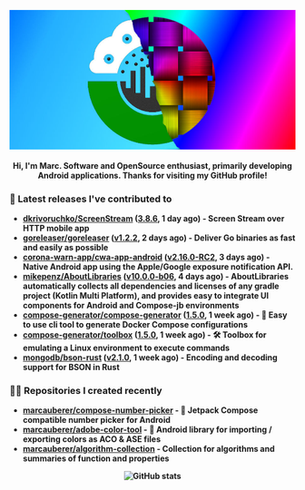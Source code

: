 <p align="center">
	<img src="https://raw.githubusercontent.com/marcauberer/marcauberer/master/images/frontpage-image.jpg">
	<br><br>
	<b>Hi, I'm Marc. Software and OpenSource enthusiast, primarily developing Android applications. Thanks for visiting my GitHub profile!
</p>

### 🚀 Latest releases I've contributed to


- [dkrivoruchko/ScreenStream](https://github.com/dkrivoruchko/ScreenStream) ([3.8.6](https://github.com/dkrivoruchko/ScreenStream/releases/tag/3.8.6), 1 day ago) - Screen Stream over HTTP mobile app
- [goreleaser/goreleaser](https://github.com/goreleaser/goreleaser) ([v1.2.2](https://github.com/goreleaser/goreleaser/releases/tag/v1.2.2), 2 days ago) - Deliver Go binaries as fast and easily as possible
- [corona-warn-app/cwa-app-android](https://github.com/corona-warn-app/cwa-app-android) ([v2.16.0-RC2](https://github.com/corona-warn-app/cwa-app-android/releases/tag/v2.16.0-RC2), 3 days ago) - Native Android app using the Apple/Google exposure notification API.
- [mikepenz/AboutLibraries](https://github.com/mikepenz/AboutLibraries) ([v10.0.0-b06](https://github.com/mikepenz/AboutLibraries/releases/tag/v10.0.0-b06), 4 days ago) - AboutLibraries automatically collects all dependencies and licenses of any gradle project (Kotlin Multi Platform), and provides easy to integrate UI components for Android and Compose-jb environments 
- [compose-generator/compose-generator](https://github.com/compose-generator/compose-generator) ([1.5.0](https://github.com/compose-generator/compose-generator/releases/tag/1.5.0), 1 week ago) - 🐳 Easy to use cli tool to generate Docker Compose configurations
- [compose-generator/toolbox](https://github.com/compose-generator/toolbox) ([1.5.0](https://github.com/compose-generator/toolbox/releases/tag/1.5.0), 1 week ago) - 🛠️ Toolbox for emulating a Linux environment to execute commands
- [mongodb/bson-rust](https://github.com/mongodb/bson-rust) ([v2.1.0](https://github.com/mongodb/bson-rust/releases/tag/v2.1.0), 1 week ago) - Encoding and decoding support for BSON in Rust

### 👨‍💻 Repositories I created recently
- [marcauberer/compose-number-picker](https://github.com/marcauberer/compose-number-picker) - 🔢 Jetpack Compose compatible number picker for Android
- [marcauberer/adobe-color-tool](https://github.com/marcauberer/adobe-color-tool) - 🎨 Android library for importing / exporting colors as ACO &amp; ASE files
- [marcauberer/algorithm-collection](https://github.com/marcauberer/algorithm-collection) - Collection for algorithms and summaries of function and properties

<p align="center">
	<img src="https://github-readme-stats.vercel.app/api?username=marcauberer&show_icons=true&theme=dark" alt="GitHub stats">
</p>
